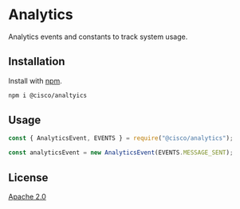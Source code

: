 # Analytics

Analytics events and constants to track system usage.

## Installation

Install with [npm](https://www.npmjs.com/).

```bash
npm i @cisco/analtyics
```

## Usage

```js
const { AnalyticsEvent, EVENTS } = require("@cisco/analytics");

const analyticsEvent = new AnalyticsEvent(EVENTS.MESSAGE_SENT);
```

## License

[Apache 2.0](https://choosealicense.com/licenses/apache-2.0/)
